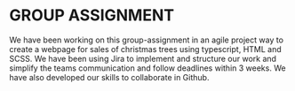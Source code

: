 # GROUP ASSIGNMENT

We have been working on this group-assignment in an agile project way to create a webpage for sales of christmas trees using typescript, HTML and SCSS. We have been using Jira to implement and structure our work and simplify the teams communication and follow deadlines within 3 weeks. We have also developed our skills to collaborate in Github.
